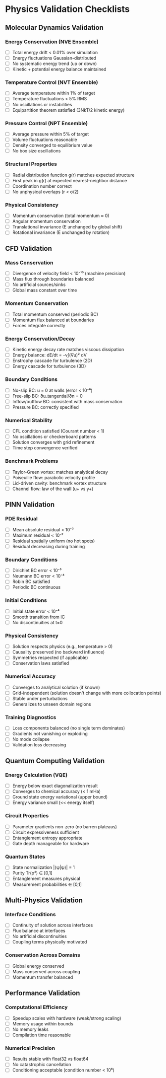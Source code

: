 # Physics Validation Checklists

## Molecular Dynamics Validation

### Energy Conservation (NVE Ensemble)
- [ ] Total energy drift < 0.01% over simulation
- [ ] Energy fluctuations Gaussian-distributed
- [ ] No systematic energy trend (up or down)
- [ ] Kinetic + potential energy balance maintained

### Temperature Control (NVT Ensemble)
- [ ] Average temperature within 1% of target
- [ ] Temperature fluctuations < 5% RMS
- [ ] No oscillations or instabilities
- [ ] Equipartition theorem satisfied (3NkT/2 kinetic energy)

### Pressure Control (NPT Ensemble)
- [ ] Average pressure within 5% of target
- [ ] Volume fluctuations reasonable
- [ ] Density converged to equilibrium value
- [ ] No box size oscillations

### Structural Properties
- [ ] Radial distribution function g(r) matches expected structure
- [ ] First peak in g(r) at expected nearest-neighbor distance
- [ ] Coordination number correct
- [ ] No unphysical overlaps (r < σ/2)

### Physical Consistency
- [ ] Momentum conservation (total momentum ≈ 0)
- [ ] Angular momentum conservation
- [ ] Translational invariance (E unchanged by global shift)
- [ ] Rotational invariance (E unchanged by rotation)

## CFD Validation

### Mass Conservation
- [ ] Divergence of velocity field < 10⁻¹⁰ (machine precision)
- [ ] Mass flux through boundaries balanced
- [ ] No artificial sources/sinks
- [ ] Global mass constant over time

### Momentum Conservation
- [ ] Total momentum conserved (periodic BC)
- [ ] Momentum flux balanced at boundaries
- [ ] Forces integrate correctly

### Energy Conservation/Decay
- [ ] Kinetic energy decay rate matches viscous dissipation
- [ ] Energy balance: dE/dt = -ν∫(∇u)² dV
- [ ] Enstrophy cascade for turbulence (2D)
- [ ] Energy cascade for turbulence (3D)

### Boundary Conditions
- [ ] No-slip BC: u = 0 at walls (error < 10⁻⁶)
- [ ] Free-slip BC: ∂u_tangential/∂n = 0
- [ ] Inflow/outflow BC: consistent with mass conservation
- [ ] Pressure BC: correctly specified

### Numerical Stability
- [ ] CFL condition satisfied (Courant number < 1)
- [ ] No oscillations or checkerboard patterns
- [ ] Solution converges with grid refinement
- [ ] Time step convergence verified

### Benchmark Problems
- [ ] Taylor-Green vortex: matches analytical decay
- [ ] Poiseuille flow: parabolic velocity profile
- [ ] Lid-driven cavity: benchmark vortex structure
- [ ] Channel flow: law of the wall (u+ vs y+)

## PINN Validation

### PDE Residual
- [ ] Mean absolute residual < 10⁻³
- [ ] Maximum residual < 10⁻²
- [ ] Residual spatially uniform (no hot spots)
- [ ] Residual decreasing during training

### Boundary Conditions
- [ ] Dirichlet BC error < 10⁻⁵
- [ ] Neumann BC error < 10⁻⁴
- [ ] Robin BC satisfied
- [ ] Periodic BC continuous

### Initial Conditions
- [ ] Initial state error < 10⁻⁴
- [ ] Smooth transition from IC
- [ ] No discontinuities at t=0

### Physical Consistency
- [ ] Solution respects physics (e.g., temperature > 0)
- [ ] Causality preserved (no backward influence)
- [ ] Symmetries respected (if applicable)
- [ ] Conservation laws satisfied

### Numerical Accuracy
- [ ] Converges to analytical solution (if known)
- [ ] Grid-independent (solution doesn't change with more collocation points)
- [ ] Stable under perturbations
- [ ] Generalizes to unseen domain regions

### Training Diagnostics
- [ ] Loss components balanced (no single term dominates)
- [ ] Gradients not vanishing or exploding
- [ ] No mode collapse
- [ ] Validation loss decreasing

## Quantum Computing Validation

### Energy Calculation (VQE)
- [ ] Energy below exact diagonalization result
- [ ] Converges to chemical accuracy (< 1 mHa)
- [ ] Ground state energy variational (upper bound)
- [ ] Energy variance small (<< energy itself)

### Circuit Properties
- [ ] Parameter gradients non-zero (no barren plateaus)
- [ ] Circuit expressiveness sufficient
- [ ] Entanglement entropy appropriate
- [ ] Gate depth manageable for hardware

### Quantum States
- [ ] State normalization |⟨ψ|ψ⟩| = 1
- [ ] Purity Tr(ρ²) ∈ [0,1]
- [ ] Entanglement measures physical
- [ ] Measurement probabilities ∈ [0,1]

## Multi-Physics Validation

### Interface Conditions
- [ ] Continuity of solution across interfaces
- [ ] Flux balance at interfaces
- [ ] No artificial discontinuities
- [ ] Coupling terms physically motivated

### Conservation Across Domains
- [ ] Global energy conserved
- [ ] Mass conserved across coupling
- [ ] Momentum transfer balanced

## Performance Validation

### Computational Efficiency
- [ ] Speedup scales with hardware (weak/strong scaling)
- [ ] Memory usage within bounds
- [ ] No memory leaks
- [ ] Compilation time reasonable

### Numerical Precision
- [ ] Results stable with float32 vs float64
- [ ] No catastrophic cancellation
- [ ] Conditioning acceptable (condition number < 10⁶)
